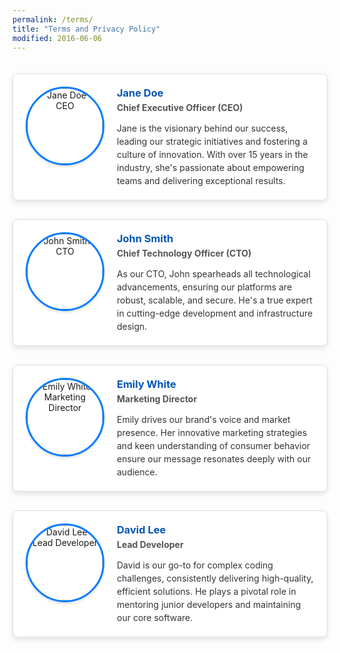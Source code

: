 ```yaml
---
permalink: /terms/
title: "Terms and Privacy Policy"
modified: 2016-06-06
---
```

<style>
  /* Basic styling for the team member container */
  .team-container {
    display: flex;
    flex-wrap: wrap; /* Allows cards to wrap to the next line on smaller screens */
    gap: 30px; /* Space between each team member card */
    justify-content: center; /* Centers cards horizontally */
    padding: 20px 0; /* Add some vertical padding */
  }

  /* Styling for individual team member cards */
  .team-member-card {
    display: flex; /* Enables flexbox for image-left, text-right layout */
    align-items: flex-start; /* Aligns content to the top within the card */
    width: 100%; /* Default to full width on very small screens */
    max-width: 700px; /* Max width for each card on larger screens */
    border: 1px solid #e0e0e0;
    border-radius: 8px;
    padding: 20px;
    box-shadow: 0 4px 8px rgba(0, 0, 0, 0.1);
    background-color: #ffffff;
  }

  /* Wrapper for the image to control its spacing */
  .team-image-wrapper {
    flex-shrink: 0; /* Prevents image from shrinking */
    margin-right: 20px; /* Space to the right of the image */
    text-align: center; /* Centers the image if it's smaller than its container */
  }

  /* Styling for the actual team member image */
  .team-image-wrapper img {
    width: 120px; /* Fixed width for consistent photos */
    height: 120px; /* Fixed height for consistent photos */
    object-fit: cover; /* Ensures images fill the space without distortion */
    border-radius: 50%; /* Makes the images circular */
    border: 3px solid #007bff; /* Accent border color */
    box-shadow: 0 2px 4px rgba(0, 0, 0, 0.15);
  }

  /* Styling for the employee description text */
  .employee-description {
    flex-grow: 1; /* Allows text to take up remaining space */
    color: #333;
  }

  .employee-description h3 {
    margin-top: 0;
    margin-bottom: 5px;
    color: #0056b3;
  }

  .employee-description .role {
    font-weight: bold;
    color: #555;
    margin-bottom: 10px;
    display: block; /* Ensures role is on its own line */
  }

  .employee-description p {
    margin-bottom: 0;
    line-height: 1.5;
  }

  /* Responsive adjustments for smaller screens */
  @media (max-width: 600px) {
    .team-member-card {
      flex-direction: column; /* Stacks image and text vertically */
      align-items: center; /* Centers content when stacked */
      text-align: center; /* Centers text when stacked */
    }

    .team-image-wrapper {
      margin-right: 0; /* Remove right margin when stacked */
      margin-bottom: 15px; /* Add bottom margin for spacing */
    }
  }
</style>

<div class="team-container">

  <div class="team-member-card">
    <div class="team-image-wrapper">
      <img src="https://via.placeholder.com/120/007bff/FFFFFF?text=Jane" alt="Jane Doe - CEO">
    </div>
    <div class="employee-description">
      <h3>Jane Doe</h3>
      <span class="role">Chief Executive Officer (CEO)</span>
      <p>Jane is the visionary behind our success, leading our strategic initiatives and fostering a culture of innovation. With over 15 years in the industry, she's passionate about empowering teams and delivering exceptional results.</p>
    </div>
  </div>

  <div class="team-member-card">
    <div class="team-image-wrapper">
      <img src="https://via.placeholder.com/120/28a745/FFFFFF?text=John" alt="John Smith - CTO">
    </div>
    <div class="employee-description">
      <h3>John Smith</h3>
      <span class="role">Chief Technology Officer (CTO)</span>
      <p>As our CTO, John spearheads all technological advancements, ensuring our platforms are robust, scalable, and secure. He's a true expert in cutting-edge development and infrastructure design.</p>
    </div>
  </div>

  <div class="team-member-card">
    <div class="team-image-wrapper">
      <img src="https://via.placeholder.com/120/ffc107/333333?text=Emily" alt="Emily White - Marketing Director">
    </div>
    <div class="employee-description">
      <h3>Emily White</h3>
      <span class="role">Marketing Director</span>
      <p>Emily drives our brand's voice and market presence. Her innovative marketing strategies and keen understanding of consumer behavior ensure our message resonates deeply with our audience.</p>
    </div>
  </div>

  <div class="team-member-card">
    <div class="team-image-wrapper">
      <img src="https://via.placeholder.com/120/dc3545/FFFFFF?text=David" alt="David Lee - Lead Developer">
    </div>
    <div class="employee-description">
      <h3>David Lee</h3>
      <span class="role">Lead Developer</span>
      <p>David is our go-to for complex coding challenges, consistently delivering high-quality, efficient solutions. He plays a pivotal role in mentoring junior developers and maintaining our core software.</p>
    </div>
  </div>

</div>
